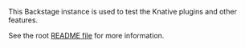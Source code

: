 This Backstage instance is used to test the Knative plugins and other features.

See the root [README file](../../../README.md) for more information.
